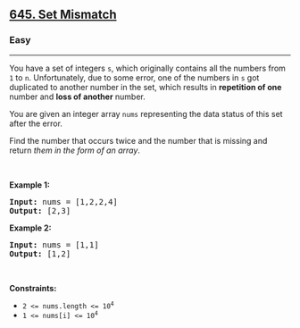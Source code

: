 <h2><a href="https://leetcode.com/problems/set-mismatch/?envType=problem-list-v2&envId=eeudwo2i">645. Set Mismatch</a></h2><h3>Easy</h3><hr><p>You have a set of integers <code>s</code>, which originally contains all the numbers from <code>1</code> to <code>n</code>. Unfortunately, due to some error, one of the numbers in <code>s</code> got duplicated to another number in the set, which results in <strong>repetition of one</strong> number and <strong>loss of another</strong> number.</p>

<p>You are given an integer array <code>nums</code> representing the data status of this set after the error.</p>

<p>Find the number that occurs twice and the number that is missing and return <em>them in the form of an array</em>.</p>

<p>&nbsp;</p>
<p><strong class="example">Example 1:</strong></p>
<pre><strong>Input:</strong> nums = [1,2,2,4]
<strong>Output:</strong> [2,3]
</pre><p><strong class="example">Example 2:</strong></p>
<pre><strong>Input:</strong> nums = [1,1]
<strong>Output:</strong> [1,2]
</pre>
<p>&nbsp;</p>
<p><strong>Constraints:</strong></p>

<ul>
	<li><code>2 &lt;= nums.length &lt;= 10<sup>4</sup></code></li>
	<li><code>1 &lt;= nums[i] &lt;= 10<sup>4</sup></code></li>
</ul>
